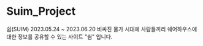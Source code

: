 # Suim_Project
쉼(SUIM)
2023.05.24 ~ 2023.06.20
비싸진 물가 시대에 사람들끼리 쉐어하우스에 대한 정보를 공유할 수 있는 사이트 "쉼" 입니다.
   